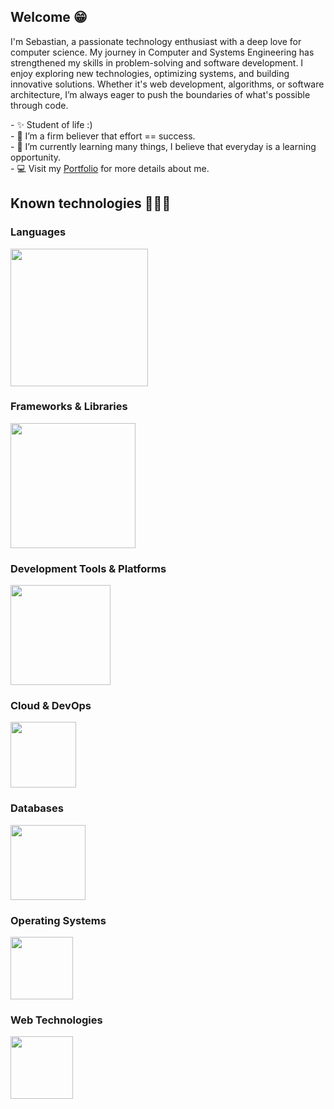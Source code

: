 <!--Start Intro-->
<h2>Welcome 😁</h2>
<p align="left">
I'm Sebastian, a passionate technology enthusiast with a deep love for computer science. My journey in Computer and Systems Engineering has strengthened my skills in problem-solving and software development. I enjoy exploring new technologies, optimizing systems, and building innovative solutions. Whether it's web development, algorithms, or software architecture, I’m always eager to push the boundaries of what's possible through code.
</p>
- ✨ Student of life :)<br/>
- 💪 I’m a firm believer that effort == success.<br/>
- 🌱 I’m currently learning many things, I believe that everyday is a learning opportunity.<br/>
- 💻 Visit my <a href="https://zlcosio21.me">Portfolio</a> for more details about me.<br/>
<!--End Intro-->

<!--Tech Stack Icons-->
<h2>Known technologies 👨🏻‍💻</h2>

<!--Languages-->
<h3>Languages</h3>
<p align="left">
  <img src="https://skillicons.dev/icons?i=py,ruby,java,bash&perline=10" width="220"/>
</p>

<!--Frameworks & Libraries-->
<h3>Frameworks & Libraries</h3>
<p align="left">
  <img src="https://skillicons.dev/icons?i=django,rails,qt,selenium&perline=10" width="200"/>
</p>

<!--Dev Tools & Platforms-->
<h3>Development Tools & Platforms</h3>
<p align="left">
  <img src="https://skillicons.dev/icons?i=postman,git,notion&perline=10" width="160"/>
</p>

<!--Cloud & DevOps-->
<h3>Cloud & DevOps</h3>
<p align="left">
  <img src="https://skillicons.dev/icons?i=aws,heroku&perline=10" width="105"/>
</p>

<!--Databases-->
<h3>Databases</h3>
<p align="left">
  <img src="https://skillicons.dev/icons?i=mysql,postgresql&perline=10" width="120"/>
</p>

<!--Operating Systems-->
<h3>Operating Systems</h3>
<p align="left">
  <img src="https://skillicons.dev/icons?i=linux,arch&perline=10" width="100"/>
</p>

<!--Web Technologies-->
<h3>Web Technologies</h3>
<p align="left">
  <img src="https://skillicons.dev/icons?i=html,css&perline=10" width="100"/>
</p>
